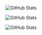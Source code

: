 ![GitHub Stats](https://github-readme-stats.vercel.app/api?username=Armin041&theme=react&show_icons=true&hide_border=true&count_private=true)

![GitHub Stats](https://github-readme-stats.vercel.app/api/top-langs/?username=Armin041&theme=react&show_icons=true&hide_border=true&layout=compact)

![GitHub Stats](https://github-readme-streak-stats.herokuapp.com/?user=Armin041&theme=react&hide_border=true)
